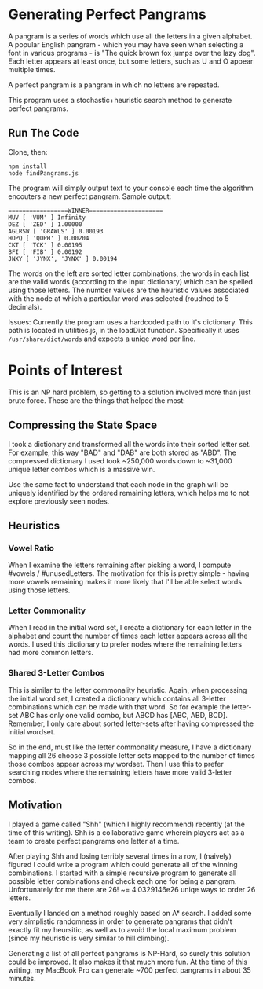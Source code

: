 # Generating Perfect Pangrams
A pangram is a series of words which use all the letters in a given alphabet. A popular English pangram - which you may have seen when selecting a font in various programs - is "The quick brown fox jumps over the lazy dog". Each letter appears at least once, but some letters, such as U and O appear multiple times. 

A perfect pangram is a pangram in which no letters are repeated.

This program uses a stochastic+heuristic search method to generate perfect pangrams. 

## Run The Code

Clone, then:

```
npm install
node findPangrams.js
```

The program will simply output text to your console each time the algorithm encouters a new perfect pangram. Sample output:

```
=================WINNER=====================
MUV [ 'VUM' ] Infinity
DEZ [ 'ZED' ] 1.00000
AGLRSW [ 'GRAWLS' ] 0.00193
HOPQ [ 'QOPH' ] 0.00204
CKT [ 'TCK' ] 0.00195
BFI [ 'FIB' ] 0.00192
JNXY [ 'JYNX', 'JYNX' ] 0.00194
```

The words on the left are sorted letter combinations, the words in each list are the valid words (according to the input dictionary) which can be spelled using those letters. The number values are the heuristic values associated with the node at which a particular word was selected (roudned to 5 decimals).

Issues: Currently the program uses a hardcoded path to it's dictionary. This path is located in utilities.js, in the loadDict function. Specifically it uses `/usr/share/dict/words` and expects a uniqe word per line. 

# Points of Interest

This is an NP hard problem, so getting to a solution involved more than just brute force. These are the things that helped the most:

## Compressing the State Space

I took a dictionary and transformed all the words into their sorted letter set. For example, this way "BAD" and "DAB" are both stored as "ABD". The compressed dictionary I used took ~250,000 words down to ~31,000 unique letter combos which is a massive win. 

Use the same fact to understand that each node in the graph will be uniquely identified by the ordered remaining letters, which helps me to not explore previously seen nodes. 

## Heuristics

### Vowel Ratio

When I examine the letters remaining after picking a word, I compute #vowels / #unusedLetters. The motivation for this is pretty simple - having more vowels remaining makes it more likely that I'll be able select words using those letters.

### Letter Commonality

When I read in the initial word set, I create a dictionary for each letter in the alphabet and count the number of times each letter appears across all the words. I used this dictionary to prefer nodes where the remaining letters had more common letters.

### Shared 3-Letter Combos

This is similar to the letter commonality heuristic. Again, when processing the initial word set, I created a dictionary which contains all 3-letter combinations which can be made with that word. So for example the letter-set ABC has only one valid combo, but ABCD has [ABC, ABD, BCD]. Remember, I only care about sorted letter-sets after having compressed the initial wordset. 

So in the end, must like the letter commonality measure, I have a dictionary mapping all 26 choose 3 possible letter sets mapped to the number of times those combos appear across my wordset. Then I use this to prefer searching nodes where the remaining letters have more valid 3-letter combos. 

## Motivation

I played a game called "Shh" (which I highly recommend) recently (at the time of this writing). Shh is a collaborative game wherein players act as a team to create perfect pangrams one letter at a time. 

After playing Shh and losing terribly several times in a row, I (naively) figured I could write a program which could generate all of the winning combinations. I started with a simple recursive program to generate all possible letter combinations and check each one for being a pangram. Unfortunately for me there are 26! ~= 4.0329146e26 uniqe ways to order 26 letters. 

Eventually I landed on a method roughly based on A* search. I added some very simplistic randomness in order to generate pangrams that didn't exactly fit my heursitic, as well as to avoid the local maximum problem (since my heuristic is very similar to hill climbing).

Generating a list of all perfect pangrams is NP-Hard, so surely this solution could be improved. It also makes it that much more fun. At the time of this writing, my MacBook Pro can generate ~700 perfect pangrams in about 35 minutes.

